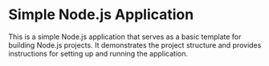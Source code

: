 # Simple Node.js Application

This is a simple Node.js application that serves as a basic template for building Node.js projects. It demonstrates the project structure and provides instructions for setting up and running the application.



